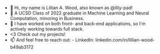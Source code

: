 - 👋 Hi, my name is Lillian A. Wood, also known as @lilly-pad!
- 👀 A UCSD Class of 2022 graduate in Machine Learning and Neural Computation, minoring in Business.
- 🌱 I have worked on both front- and back-end applications, so I'm actively working towards full stack.
- <3 Check out my projects!
- 📫 And feel free to reach out: 
      -  LinkedIn: linkedin.com/in/lillian-wood-b49ab3172

<!---
lilly-pad/lilly-pad is a ✨ special ✨ repository because its `README.md` (this file) appears on your GitHub profile.
You can click the Preview link to take a look at your changes.
--->
